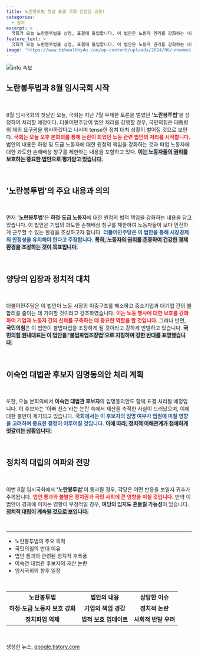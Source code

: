 ```yaml
---
title: 노란봉투법 첫날 표결 국회 긴장감 고조!
categories:
  - 정치
excerpt: >
  국회가 오늘 노란봉투법을 상정, 표결에 돌입합니다. 이 법안은 노동자 권리를 강화하는 내용을 담고 있어 여야 간 치열한 대립이 예상됩니다. 클릭해서 논란의 전말을 확인하세요!
feature_text: >
  국회가 오늘 노란봉투법을 상정, 표결에 돌입합니다. 이 법안은 노동자 권리를 강화하는 내용을 담고 있어 여야 간 치열한 대립이 예상됩니다. 클릭해서 논란의 전말을 확인하세요!
image: 'https://www.behealthy4u.com/wp-content/uploads/2024/06/unnamed-file.png'
---
```


<p><img src="https://www.behealthy4u.com/wp-content/uploads/2024/06/unnamed-file.png" alt="info 속보" /></p>

<h2 data-ke-size="size26">노란봉투법과 8월 임시국회 시작</h2>

<p data-ke-size="size16">&nbsp;</p>

<p>8월 임시국회의 첫날인 오늘, 국회는 지난 7월 무제한 토론을 벌였던 <b>'노란봉투법'</b>을 상정하여 처리할 예정이다. 더불어민주당이 법안 처리를 강행할 경우, 국민의힘은 대통령의 재의 요구권을 행사하겠다고 나서며 tense한 정치 대치 상황이 벌어질 것으로 보인다. <b><span style="color: #ee2323;">국회는 오늘 오후 본회의를 통해 논란이 되었던 노동 관련 법안의 처리를 시작합니다.</span></b> 법안의 내용은 하청 및 도급 노동자에 대한 원청의 책임을 강화하는 것과 파업 노동자에 대한 과도한 손해배상 청구를 제한하는 내용을 포함하고 있다. <b><span style="background-color: #21538527;">이는 노동자들의 권리를 보호하는 중요한 법안으로 평가받고 있습니다.</span></b> </p>

<p data-ke-size="size16">&nbsp;</p>

<h2 data-ke-size="size26">'노란봉투법'의 주요 내용과 의의</h2>

<p data-ke-size="size16">&nbsp;</p>

<p>먼저 <b>'노란봉투법'</b>은 <b>하청·도급 노동자</b>에 대한 원청의 법적 책임을 강화하는 내용을 담고 있습니다. 이 법안은 기업의 과도한 손해배상 청구를 제한하여 노동자들이 보다 안전하게 근무할 수 있는 환경을 조성하고자 합니다. <b><span style="color: #1a5490;">더불어민주당은 이 법안을 통해 시장경제의 안정성을 유지해야 한다고 주장합니다.</span></b> <b><span style="background-color: #21538527;">특히, 노동자의 권리를 존중하여 건강한 경제 환경을 조성하는 것이 목표입니다.</span></b> </p>

<p data-ke-size="size16">&nbsp;</p>

<h2 data-ke-size="size26">양당의 입장과 정치적 대치</h2>

<p data-ke-size="size16">&nbsp;</p>

<p>더불어민주당은 이 법안이 노동 시장의 이중구조를 해소하고 중소기업과 대기업 간의 불합리를 줄이는 데 기여할 것이라고 강조하였습니다. <b><span style="color: #ee2323;">이는 노동 행사에 대한 보호를 강화하여 기업과 노동자 간의 신뢰를 구축하는 데 중요한 역할을 할 것입니다.</span></b> 그러나 반면, <b>국민의힘</b>은 이 법안이 불법파업을 조장하게 될 것이라고 강하게 반발하고 있습니다. <b><span style="background-color: #21538527;">국민의힘 원내대표는 이 법안을 '불법파업조장법'으로 지칭하며 강한 반대를 표명했습니다.</span></b> </p>

<p data-ke-size="size16">&nbsp;</p>

<h2 data-ke-size="size26">이숙연 대법관 후보자 임명동의안 처리 계획</h2>

<p data-ke-size="size16">&nbsp;</p>

<p>또한, 오늘 본회의에서 <b>이숙연 대법관 후보자</b>의 임명동의안도 함께 표결 처리될 예정입니다. 이 후보자는 '아빠 찬스'라는 논란 속에서 재산을 축적한 사실이 드러났으며, 이에 대한 불만이 제기되고 있습니다. <b><span style="color: #1a5490;">국회에서는 이 후보자의 임명 여부가 법원에 미칠 영향을 고려하며 중요한 결정이 이루어질 것입니다.</span></b> <b><span style="background-color: #21538527;">이에 따라, 정치적 이해관계가 첨예하게 엇갈리는 상황입니다.</span></b> </p>

<p data-ke-size="size16">&nbsp;</p>

<h2 data-ke-size="size26">정치적 대립의 여파와 전망</h2>

<p data-ke-size="size16">&nbsp;</p>

<p>이번 8월 임시국회에서 <b>'노란봉투법'</b>이 통과될 경우, 각당은 어떤 반응을 보일지 귀추가 주목됩니다. <b><span style="color: #ee2323;">법안 통과와 불발은 정치권과 국민 사회에 큰 영향을 미칠 것입니다.</span></b> 만약 이 법안이 경제에 미치는 영향이 부정적일 경우, <b>여당의 입지도 흔들릴 가능성</b>이 있습니다. <b><span style="background-color: #21538527;">정치적 대립이 계속될 것으로 보입니다.</span></b> </p>

<p data-ke-size="size16">&nbsp;</p>

<hr/>

<ul>

<li>노란봉투법의 주요 목적</li>
<li>국민의힘의 반대 이유</li>
<li>법안 통과와 관련된 정치적 후폭풍</li>
<li>이숙연 대법관 후보자의 재산 논란</li>
<li>임시국회의 향후 일정</li>

</ul>

<p data-ke-size="size16">&nbsp;</p>

<table>

<tr>
<td style="text-align: center; height: 17px;"><b>노란봉투법</b></td>
<td style="text-align: center; height: 17px;"><b>법안의 내용</b></td>
<td style="text-align: center; height: 17px;"><b>상당한 이슈</b></td>
</tr>
<tr>
<td style="text-align: center; height: 17px;"><b>하청·도급 노동자 보호 강화</b></td>
<td style="text-align: center; height: 17px;"><b>기업의 책임 경감</b></td>
<td style="text-align: center; height: 17px;"><b>정치적 논란</b></td>
</tr>
<tr>
<td style="text-align: center; height: 17px;"><b>정치파업 억제</b></td>
<td style="text-align: center; height: 17px;"><b>법적 보호 업데이트</b></td>
<td style="text-align: center; height: 17px;"><b>사회적 반발 우려</b></td>
</tr>

</table>

<p data-ke-size="size16">&nbsp;</p>
생생한 뉴스, <a href="https://qoogle.tistory.com" rel="dofollow">qoogle.tistory.com</a>


